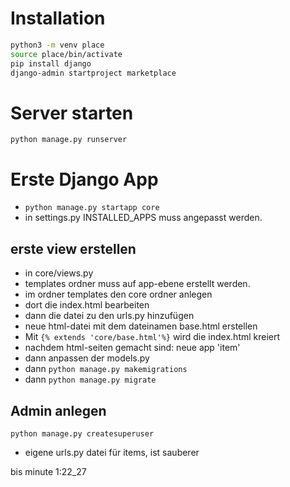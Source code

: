 # Installation

```Bash
python3 -m venv place
source place/bin/activate
pip install django
django-admin startproject marketplace

```
# Server starten 

`python manage.py runserver`

# Erste Django App

- `python manage.py startapp core`
- in settings.py INSTALLED_APPS muss angepasst werden.

## erste view erstellen

- in core/views.py 
- templates ordner muss auf app-ebene erstellt werden.
- im ordner templates den core ordner anlegen
- dort die index.html bearbeiten
- dann die datei zu den urls.py hinzufügen
- neue html-datei mit dem dateinamen base.html erstellen
- Mit `{% extends 'core/base.html'%}` wird die index.html kreiert
- nachdem html-seiten gemacht sind: neue app 'item'
- dann anpassen der models.py
- dann `python manage.py makemigrations`
- dann `python manage.py migrate`


## Admin anlegen

`python manage.py createsuperuser`

- eigene urls.py datei für items, ist sauberer


bis minute 1:22_27